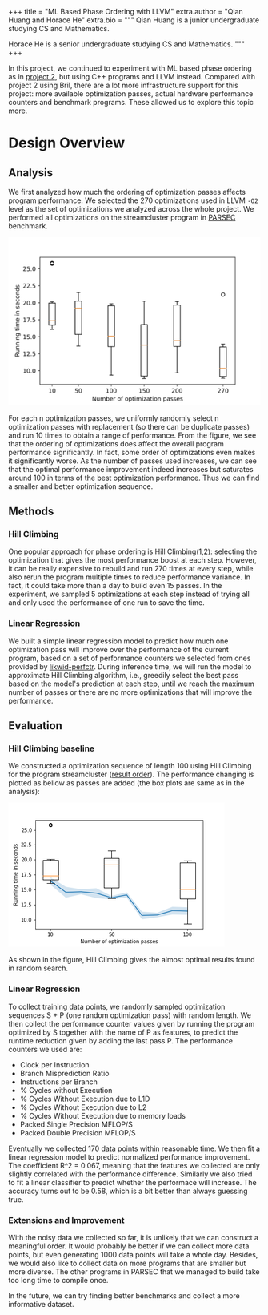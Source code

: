 +++
title = "ML Based Phase Ordering with LLVM"
extra.author = "Qian Huang and Horace He"
extra.bio = """
Qian Huang is a junior undergraduate studying CS and Mathematics.

Horace He is a senior undergraduate studying CS and Mathematics.
"""
+++

In this project, we continued to experiment with ML based phase ordering as in [project 2](../2019-11-19-Bril-phase-selection-and-ordering/index.md), but using C++ programs and LLVM instead. Compared with project 2 using Bril, there are a lot more infrastructure support for this project: more available optimization passes, actual hardware performance counters and benchmark programs. These allowed us to explore this topic more.

# Design Overview

## Analysis

We first analyzed how much the ordering of optimization passes affects program performance. We selected the 270 optimizations used in LLVM `-O2` level as the set of optimizations we analyzed across the whole project. We performed all optimizations on the streamcluster program in [PARSEC](https://parsec.cs.princeton.edu/) benchmark.

![Performances using randomly selected passes](./w.png)

For each n optimization passes, we uniformly randomly select n optimization passes with replacement (so there can be duplicate passes) and run 10 times to obtain a range of performance. From the figure, we see that the ordering of optimizations does affect the overall program performance significantly. In fact, some order of optimizations even makes it significantly worse. As the number of passes used increases, we can see that the optimal performance improvement indeed increases but saturates around 100 in terms of the best optimization performance. Thus we can find a smaller and better optimization sequence.

## Methods

### Hill Climbing

One popular approach for phase ordering is Hill Climbing([1](http://www.cs.cmu.edu/~./745/papers/kulkarni-cgo2007.pdf),[2](http://rsim.cs.uiuc.edu/arch/qual_papers/compilers/almagor04.pdf)): selecting the optimization that gives the most performance boost at each step. However, it can be really expensive to rebuild and run 270 times at every step, while also rerun the program multiple times to reduce performance variance. In fact, it could take more than a day to build even 15 passes. In the experiment, we sampled 5 optimizations at each step instead of trying all and only used the performance of one run to save the time.

### Linear Regression

We built a simple linear regression model to predict how much one optimization pass will improve over the performance of the current program, based on a set of performance counters we selected from ones provided by [likwid-perfctr](https://github.com/RRZE-HPC/likwid). During inference time, we will run the model to approximate Hill Climbing algorithm, i.e., greedily select the best pass based on the model's prediction at each step, until we reach the maximum number of passes  or there are no more optimizations that will improve the performance.

## Evaluation

### Hill Climbing baseline

We constructed a optimization sequence of length 100 using Hill Climbing for the program streamcluster ([result order](./order.txt)). The performance changing is plotted as bellow as passes are added (the box plots are same as in the analysis):

![Hill Climbing order](./wh.png)

As shown in the figure, Hill Climbing gives the almost optimal results found in random search.

### Linear Regression

To collect training data points, we randomly sampled optimization sequences S + P (one random optimization pass) with random length. We then collect the performance counter values given by running the program optimized by S together with the name of P as features, to predict the runtime reduction given by adding the last pass P. The performance counters we used are:

- Clock per Instruction
- Branch Misprediction Ratio
- Instructions per Branch
- % Cycles without Execution
- % Cycles Without Execution due to L1D
- % Cycles Without Execution due to L2
- % Cycles Without Execution due to memory loads
- Packed Single Precision MFLOP/S
- Packed Double Precision MFLOP/S

Eventually we collected 170 data points within reasonable time. We then fit a linear regression model to predict normalized performance improvement. The coefficient R^2 = 0.067, meaning that the features we collected are only slightly correlated with the performance difference. Similarly we also tried to fit a linear classifier to predict whether the performace will increase. The accuracy turns out to be 0.58, which is a bit better than always guessing true.

### Extensions and Improvement

With the noisy data we collected so far, it is unlikely that we can construct a meaningful order. It would probably be better if we can collect more data points, but even generating 1000 data points will take a whole day. Besides, we would also like to collect data on more programs that are smaller but more diverse. The other programs in PARSEC that we managed to build take too long time to compile once. 

In the future, we can try finding better benchmarks and collect a more informative dataset.
